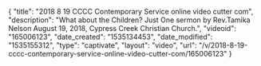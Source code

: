 {
    "title": "2018 8 19 CCCC Contemporary Service online video cutter com",
    "description": "What about the Children? Just One sermon by Rev.Tamika Nelson August 19, 2018, Cypress Creek Christian Church.",
    "videoid": "165006123",
    "date_created": "1535134453",
    "date_modified": "1535155312",
    "type": "captivate",
    "layout": "video",
    "url": "\/v\/2018-8-19-cccc-contemporary-service-online-video-cutter-com\/165006123"
}